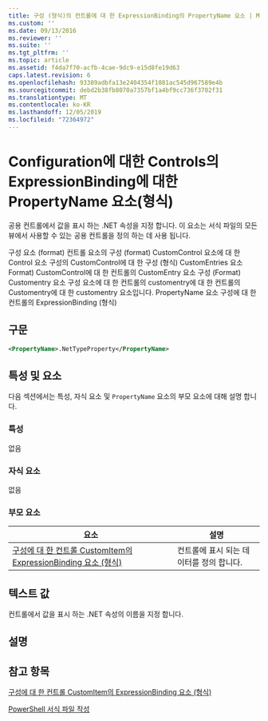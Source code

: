 ```yaml
---
title: 구성 (형식)의 컨트롤에 대 한 ExpressionBinding의 PropertyName 요소 | Microsoft Docs
ms.custom: ''
ms.date: 09/13/2016
ms.reviewer: ''
ms.suite: ''
ms.tgt_pltfrm: ''
ms.topic: article
ms.assetid: f4da7f70-acfb-4cae-9dc9-e15d8fe19d63
caps.latest.revision: 6
ms.openlocfilehash: 93389adbfa13e2404354f1081ac545d967589e4b
ms.sourcegitcommit: debd2b38fb8070a7357bf1a4bf9cc736f3702f31
ms.translationtype: MT
ms.contentlocale: ko-KR
ms.lasthandoff: 12/05/2019
ms.locfileid: "72364972"
---
```

# <a name="propertyname-element-for-expressionbinding-for-controls-for-configuration-format"></a>Configuration에 대한 Controls의 ExpressionBinding에 대한 PropertyName 요소(형식)

공용 컨트롤에서 값을 표시 하는 .NET 속성을 지정 합니다. 이 요소는 서식 파일의 모든 뷰에서 사용할 수 있는 공용 컨트롤을 정의 하는 데 사용 됩니다.

구성 요소 (format) 컨트롤 요소의 구성 (format) CustomControl 요소에 대 한 Control 요소 구성의 CustomControl에 대 한 구성 (형식) CustomEntries 요소 Format) CustomControl에 대 한 컨트롤의 CustomEntry 요소 구성 (Format) Customentry 요소 구성 요소에 대 한 컨트롤의 customentry에 대 한 컨트롤의 Customentry에 대 한 customentry 요소입니다. PropertyName 요소 구성에 대 한 컨트롤의 ExpressionBinding (형식)

## <a name="syntax"></a>구문

```xml
<PropertyName>.NetTypeProperty</PropertyName>
```

## <a name="attributes-and-elements"></a>특성 및 요소

다음 섹션에서는 특성, 자식 요소 및 `PropertyName` 요소의 부모 요소에 대해 설명 합니다.

### <a name="attributes"></a>특성

없음

### <a name="child-elements"></a>자식 요소

없음

### <a name="parent-elements"></a>부모 요소

|요소|설명|
|-------------|-----------------|
|[구성에 대 한 컨트롤 CustomItem의 ExpressionBinding 요소 (형식)](./expressionbinding-element-for-customitem-for-controls-for-configuration-format.md)|컨트롤에 표시 되는 데이터를 정의 합니다.|

## <a name="text-value"></a>텍스트 값

컨트롤에서 값을 표시 하는 .NET 속성의 이름을 지정 합니다.

## <a name="remarks"></a>설명

## <a name="see-also"></a>참고 항목

[구성에 대 한 컨트롤 CustomItem의 ExpressionBinding 요소 (형식)](./expressionbinding-element-for-customitem-for-controls-for-configuration-format.md)

[PowerShell 서식 파일 작성](./writing-a-powershell-formatting-file.md)
